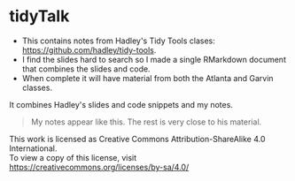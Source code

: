 
# tidyTalk

<!-- badges: start -->
<!-- badges: end -->


* This contains notes from Hadley's Tidy Tools clases: https://github.com/hadley/tidy-tools.  
* I find the slides hard to search so I made a single RMarkdown document that combines the slides and code.
* When complete it will have material from both the Atlanta and Garvin classes.

It combines Hadley's slides and code snippets and my notes.

> My notes appear like this.  The rest is very close to his material.


This work is licensed as Creative Commons Attribution-ShareAlike 4.0 International.  
To view a copy of this license, visit
https://creativecommons.org/licenses/by-sa/4.0/

